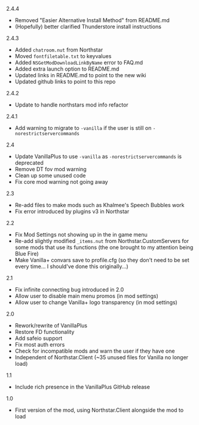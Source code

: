 2.4.4
- Removed "Easier Alternative Install Method" from README.md
- (Hopefully) better clarified Thunderstore install instructions

2.4.3
- Added `chatroom.nut` from Northstar
- Moved `fontfiletable.txt` to keyvalues
- Added `NSGetModDownloadLinkByName` error to FAQ.md
- Added extra launch option to README.md
- Updated links in README.md to point to the new wiki
- Updated github links to point to this repo

2.4.2
- Update to handle northstars mod info refactor

2.4.1
- Add warning to migrate to `-vanilla` if the user is still on `-norestrictservercommands`

2.4
- Update VanillaPlus to use `-vanilla` as `-norestrictservercommands` is deprecated
- Remove DT fov mod warning
- Clean up some unused code
- Fix core mod warning not going away

2.3 
- Re-add files to make mods such as Khalmee's Speech Bubbles work
- Fix error introduced by plugins v3 in Northstar

2.2
- Fix Mod Settings not showing up in the in game menu
- Re-add slightly modified `_items.nut` from Northstar.CustomServers for some mods that use its functions (the one brought to my attention being Blue Fire)
- Make Vanilla+ convars save to profile.cfg (so they don't need to be set every time... I should've done this originally...)

2.1
- Fix infinite connecting bug introduced in 2.0
- Allow user to disable main menu promos (in mod settings)
- Allow user to change Vanilla+ logo transparency (in mod settings)

2.0
- Rework/rewrite of VanillaPlus
- Restore FD functionality
- Add safeio support
- Fix most auth errors
- Check for incompatible mods and warn the user if they have one
- Independent of Northstar.Client (~35 unused files for Vanilla no longer load)

1.1
- Include rich presence in the VanillaPlus GitHub release

1.0
- First version of the mod, using Northstar.Client alongside the mod to load
